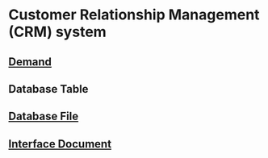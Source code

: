 # Customer Relationship Management (CRM) system

## [Demand](https://github.com/CrazyBunQnQ/CRMDemo/blob/master/doc/Demand.md)

## Database Table

## [Database File](https://github.com/CrazyBunQnQ/CRMDemo/blob/master/doc/crm_demo.sql)

## [Interface Document](https://github.com/CrazyBunQnQ/CRMDemo/blob/master/doc/Interface.md)
